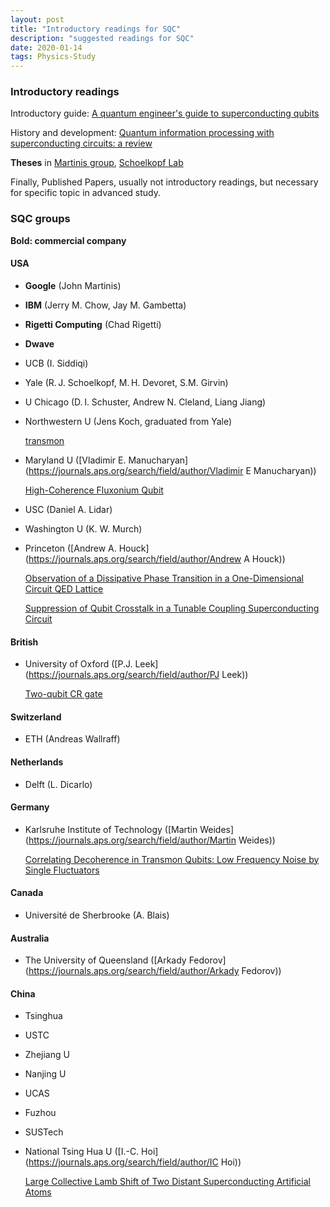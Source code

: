 ```yaml
---
layout: post
title: "Introductory readings for SQC"
description: "suggested readings for SQC"
date: 2020-01-14
tags: Physics-Study
---
```








### Introductory readings

Introductory guide: [A quantum engineer's guide to superconducting qubits](https://doi.org/10.1063/1.5089550)

History and development: [Quantum information processing with superconducting circuits: a review](https://doi.org/10.1088/1361-6633/aa7e1a)

**Theses** in [Martinis group](http://web.physics.ucsb.edu/~martinisgroup/), [Schoelkopf Lab](https://rsl.yale.edu/)



Finally, Published Papers, usually not introductory readings, but necessary for specific topic in advanced study.









### SQC groups

**Bold: commercial company**

#### USA

- **Google** (John Martinis)

- **IBM** (Jerry M. Chow, Jay M. Gambetta)

- **Rigetti Computing** (Chad Rigetti)

- **Dwave**

- UCB (I. Siddiqi)

- Yale (R. J. Schoelkopf, M. H. Devoret, S.M. Girvin)

- U Chicago (D. I. Schuster, Andrew N. Cleland, Liang Jiang)

- Northwestern U (Jens Koch, graduated from Yale)

  [transmon](https://journals.aps.org/pra/abstract/10.1103/PhysRevA.76.042319)

- Maryland U ([Vladimir E. Manucharyan](https://journals.aps.org/search/field/author/Vladimir E Manucharyan))

  [High-Coherence Fluxonium Qubit](https://journals.aps.org/prx/abstract/10.1103/PhysRevX.9.041041)

- USC (Daniel A. Lidar)

- Washington U (K. W. Murch)

- Princeton ([Andrew A. Houck](https://journals.aps.org/search/field/author/Andrew A Houck))

  [Observation of a Dissipative Phase Transition in a One-Dimensional Circuit QED Lattice](https://journals.aps.org/prx/abstract/10.1103/PhysRevX.7.011016)

  [Suppression of Qubit Crosstalk in a Tunable Coupling Superconducting Circuit](https://journals.aps.org/prapplied/abstract/10.1103/PhysRevApplied.12.054023)

#### British

- University of Oxford ([P.J. Leek](https://journals.aps.org/search/field/author/PJ Leek))

  [Two-qubit CR gate](https://journals.aps.org/prapplied/abstract/10.1103/PhysRevApplied.12.064013)

#### Switzerland

- ETH (Andreas Wallraff)

#### Netherlands

- Delft (L. Dicarlo)

#### Germany

- Karlsruhe Institute of Technology ([Martin Weides](https://journals.aps.org/search/field/author/Martin Weides))

  [Correlating Decoherence in Transmon Qubits: Low Frequency Noise by Single Fluctuators](https://journals.aps.org/prl/abstract/10.1103/PhysRevLett.123.190502)

#### Canada

- Université de Sherbrooke (A. Blais)

#### Australia

- The University of Queensland ([Arkady Fedorov](https://journals.aps.org/search/field/author/Arkady Fedorov))

#### China

- Tsinghua

- USTC

- Zhejiang U

- Nanjing U

- UCAS

- Fuzhou

- SUSTech

- National Tsing Hua U ([I.-C. Hoi](https://journals.aps.org/search/field/author/IC Hoi))

  [Large Collective Lamb Shift of Two Distant Superconducting Artificial Atoms](https://journals.aps.org/prl/abstract/10.1103/PhysRevLett.123.233602)